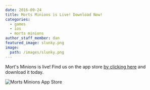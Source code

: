```yaml
---
date: 2016-09-24
title: Morts Minions is Live! Download Now!
categories:
  - games
  - ios
  - morts minions
author_staff_member: dan
featured_image: slunky.png
image:
  path: /images/slunky.png
---
```


Mort's Minions is live! Find us on the app store <a href="https://itunes.apple.com/us/app/morts-minions/id1082229199?ls=1&amp;mt=8" target="_blank">by clicking here</a> and download it today.

<img src="{{ site.baseurl }}/images/appstore.png" alt="Morts Minions App Store"/>